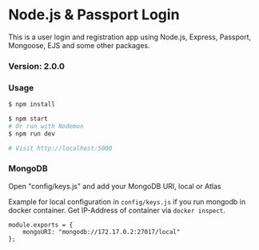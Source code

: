# Node.js & Passport Login

This is a user login and registration app using Node.js, Express, Passport, Mongoose, EJS and some other packages.

### Version: 2.0.0

### Usage

```sh
$ npm install
```

```sh
$ npm start
# Or run with Nodemon
$ npm run dev

# Visit http://localhost:5000
```

### MongoDB

Open "config/keys.js" and add your MongoDB URI, local or Atlas

Example for local configuration in `config/keys.js` if you run mongodb in docker container. Get IP-Address of container via `docker inspect`.
```
module.exports = {
    mongoURI: "mongodb://172.17.0.2:27017/local"
};
```
